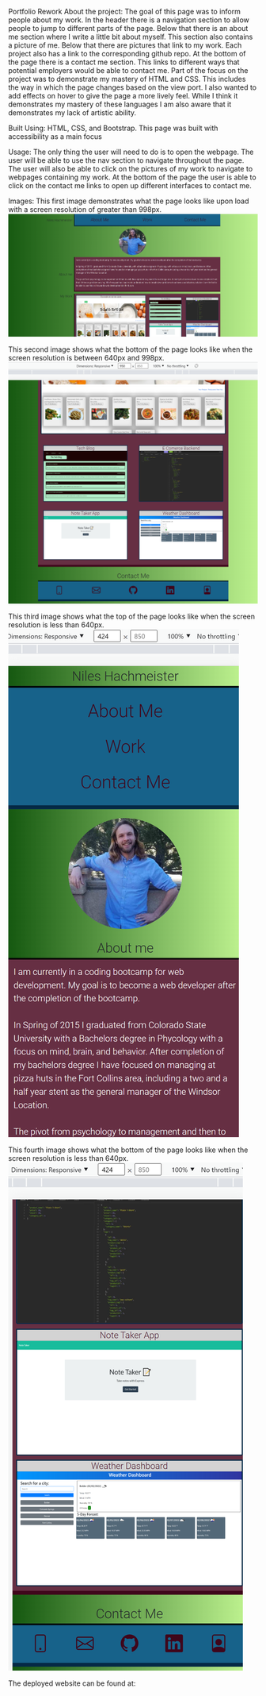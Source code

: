 Portfolio Rework
About the project: The goal of this page was to inform people about my work. In the header there is a navigation section to allow people to jump to different parts of the page. Below that there is an about me section where I write a little bit about myself. This section also contains a picture of me. Below that there are pictures that link to my work. Each project also has a link to the corresponding github repo. At the bottom of the page there is a contact me section. This links to different ways that potential employers would be able to contact me. Part of the focus on the project was to demonstrate my mastery of HTML and CSS. This includes the way in which the page changes based on the view port. I also wanted to add effects on hover to give the page a more lively feel. While I think it demonstrates my mastery of these languages I am also aware that it demonstrates my lack of artistic ability.

Built Using: HTML, CSS, and Bootstrap. This page was built with accessibility as a main focus

Usage: The only thing the user will need to do is to open the webpage. The user will be able to use the nav section to navigate throughout the page. The user will also be able to click on the pictures of my work to navigate to webpages containing my work. At the bottom of the page the user is able to click on the contact me links to open up different interfaces to contact me.

Images:
This first image demonstrates what the page looks like upon load with a screen resolution of greater than 998px.
<img src="./assets/images/examples/example1.png">

This second image shows what the bottom of the page looks like when the screen resolution is between 640px and 998px. 
<img src="./assets/images/examples/example2.png">

This third image shows what the top of the page looks like when the screen resolution is less than 640px.
<img src="./assets/images/examples/example3.png">

This fourth image shows what the bottom of the page looks like when the screen resolution is less than 640px.
<img src="./assets/images/examples/example4.png">

The deployed website can be found at: 